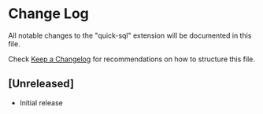 # Change Log

All notable changes to the "quick-sql" extension will be documented in this file.

Check [Keep a Changelog](http://keepachangelog.com/) for recommendations on how to structure this file.

## [Unreleased]

- Initial release